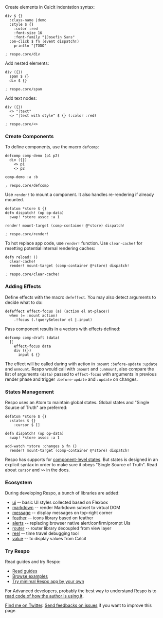 Create elements in Calcit indentation syntax:

```cirru
div $ {}
  :class-name |demo
  :style $ {}
    :color :red
    :font-size 16
    :font-family "|Josefin Sans"
  :on-click $ fn (event dispatch!)
    println "|TODO"

; respo.core/div
```

Add nested elements:

```cirru
div ({})
  span $ {}
  div $ {}

; respo.core/span
```

Add text nodes:

```cirru
div ({})
  <> "|text"
  <> "|text with style" $ {} (:color :red)

; respo.core/<>
```

### Create Components

To define components, use the macro `defcomp`:

```cirru
defcomp comp-demo (p1 p2)
  div ({})
    <> p1
    <> p2

comp-demo :a :b

; respo.core/defcomp
```

Use `render!` to mount a component. It also handles re-rendering if already mounted.

```cirru
defatom *store $ {}
defn dispatch! (op op-data)
  swap! *store assoc :a 1

render! mount-target (comp-container @*store) dispatch!

; respo.core/render!
```

To hot replace app code, use `render!` function. Use `clear-cache!` for resetting potential internal rendering caches:

```cirru
defn reload! ()
  clear-cache!
  render! mount-target (comp-container @*store) dispatch!

; respo.core/clear-cache!
```

### Adding Effects

Define effects with the macro `defeffect`. You may also detect arguments to decide what to do:

```cirru
defeffect effect-focus (a) (action el at-place?)
  when (= :mount action)
    .!focus (.!querySelector el |.input)
```

Pass component results in a vectors with effects defined:

```cirru
defcomp comp-draft (data)
  []
    effect-focus data
    div ({})
      input $ {}
```

The effect will be called during with action in `:mount` `:before-update` `:update` and `unmount`.
Respo would call with `:mount` and `:unmount`, also compare the list of arguments `(data)` passed to `effect-focus` with arguments in previous render phase and trigger `:before-update` and `:update` on changes.

### States Management

Respo uses an Atom to maintain global states. Global states and "Single Source of Truth" are preferred:

```cirru
defatom *store $ {}
  :states $ {}
    :cursor $ []

defn dispatch! (op op-data)
  swap! *store assoc :a 1

add-watch *store :changes $ fn ()
  render! mount-target (comp-container @*store) dispatch!
```

Respo has supports for [component-level states](https://github.com/Respo/respo/wiki/component-states). But states is designed in an explicit syntax in order to make sure it obeys "Single Source of Truth". Read about `cursor` and `>>` in the docs.

### Ecosystem

During developing Respo, a bunch of libraries are added:

* [ui](https://github.com/Respo/respo-ui.calcit) -- basic UI styles collected based on Flexbox
* [markdown](https://github.com/Respo/respo-markdown.calcit) -- render Markdown subset to virtual DOM
* [message](https://github.com/Respo/respo-message.calcit) -- display messages on top-right corner
* [feather](https://github.com/Respo/respo-feather.calcit) -- icons library based on feather
* [alerts](https://github.com/Respo/alerts.calcit) -- replacing browser native alert/confirm/prompt UIs
* [router](https://github.com/Respo/respo-router.calcit) -- router library decoupled from view layer
* [reel](https://github.com/Respo/reel.calcit) -- time travel debugging tool
* [value](https://github.com/Respo/respo-value.calcit) -- to display values from Calcit

### Try Respo

Read guides and try Respo:

* [Read guides](https://github.com/Respo/respo.calcit/wiki)
* [Browse examples](https://github.com/Respo/respo-examples.cljs/)
* [Try minimal Respo app by your own](https://github.com/Respo/minimal-respo.cljs)

For Advanced developers, probably the best way to understand Respo is to [read code of how the author is using it](https://github.com/calcit-lang/respo-calcit-workflow/blob/master/compact.cirru#L16).

[Find me on Twitter](https://twitter.com/tiyecirru). [Send feedbacks on issues](https://github.com/Respo/respo-mvc.org/) if you want to improve this page.
